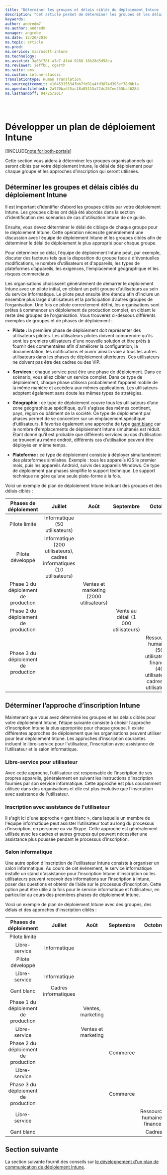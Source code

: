 ```yaml
---
title: "Déterminer les groupes et délais ciblés du déploiement Intune | Microsoft Docs"
description: "Cet article permet de déterminer les groupes et les délais ciblés par un déploiement dans le cadre d&quot;une implémentation de cloud Microsoft Intune uniquement."
keywords: 
author: andredm7
ms.author: andredm
manager: angrobe
ms.date: 12/20/2016
ms.topic: article
ms.prod: 
ms.service: microsoft-intune
ms.technology: 
ms.assetid: 3a63f78f-a7e7-4f44-9288-16b28d5d58ca
ms.reviewer: jeffbu, cgerth
ms.suite: ems
ms.custom: intune-classic
translationtype: Human Translation
ms.sourcegitcommit: e10453155343bb7fd91a4fd3874d393ef78d0b1a
ms.openlocfilehash: 2a970badf5ac18a05115a72dc267ee455ba4628d
ms.lasthandoff: 04/25/2017


---
```


# <a name="develop-an-intune-rollout-plan"></a>Développer un plan de déploiement Intune

[!INCLUDE[note for both-portals](../includes/note-for-both-portals.md)]

Cette section vous aidera à déterminer les groupes organisationnels qui seront ciblés par votre déploiement Intune, le délai de déploiement pour chaque groupe et les approches d’inscription qui seront utilisées.

## <a name="determine-intune-rollout-targeted-groups-and-timeframes"></a>Déterminer les groupes et délais ciblés du déploiement Intune

Il est important d’identifier d’abord les groupes ciblés par votre déploiement Intune. Les groupes ciblés ont déjà été abordés dans la section d'identification des scénarios de cas d'utilisation Intune de ce guide.

Ensuite, vous devez déterminer le délai de ciblage de chaque groupe pour le déploiement Intune. Cette opération nécessite généralement une discussion avec l’équipe de déploiement Intune et les groupes ciblés afin de déterminer le délai de déploiement le plus approprié pour chaque groupe.

Pour déterminer ce délai, l’équipe de déploiement Intune peut, par exemple, discuter des facteurs tels que la disposition du groupe face à d'éventuelles modifications, le nombre d’utilisateurs et d'appareils, les types de plateformes d’appareils, les exigences, l'emplacement géographique et les risques commerciaux.

Les organisations choisissent généralement de démarrer le déploiement Intune avec un pilote initial, en ciblant un petit groupe d’utilisateurs au sein du service informatique. Le pilote peut ensuite être étendu afin d'inclure un ensemble plus large d’utilisateurs et la participation d’autres groupes de l’organisation. Une fois ce pilote correctement défini, les organisations sont prêtes à commencer un déploiement de production complet, en ciblant le reste des groupes de l’organisation. Vous trouverez ci-dessous différents exemples de groupes et de phases de déploiement :

-   **Pilote :** la première phase de déploiement doit représenter des utilisateurs pilotes. Les utilisateurs pilotes doivent comprendre qu’ils sont les premiers utilisateurs d'une nouvelle solution et être prêts à fournir des commentaires afin d'améliorer la configuration, la documentation, les notifications et ouvrir ainsi la voie à tous les autres utilisateurs dans les phases de déploiement ultérieures. Ces utilisateurs ne doivent pas être des cadres ou des VIP.

-   **Services :** chaque service peut être une phase de déploiement. Dans ce scénario, vous allez cibler un service complet. Dans ce type de déploiement, chaque phase utilisera probablement l’appareil mobile de la même manière et accédera aux mêmes applications. Les utilisateurs adoptent également sans doute les mêmes types de stratégies.

-   **Géographie :** ce type de déploiement couvre tous les utilisateurs d’une zone géographique spécifique, qu'il s'agisse des mêmes continent, pays, région ou bâtiment de la société. Ce type de déploiement par phases permet de se concentrer sur un emplacement spécifique d’utilisateurs. Il favorise également une approche de type [gant blanc](#user-assisted-enrollment) car le nombre d’emplacements de déploiement Intune simultanés est réduit. Étant donné qu’il est probable que différents services ou cas d’utilisation se trouvent au même endroit, différents cas d’utilisation peuvent être déployés en même temps.

-   **Plateforme :** ce type de déploiement consiste à déployer simultanément des plateformes similaires. Exemple : tous les appareils iOS le premier mois, puis les appareils Android, suivis des appareils Windows. Ce type de déploiement par phases simplifie le support technique. Le support technique ne gère qu'une seule plate-forme à la fois.

Voici un exemple de plan de déploiement Intune incluant des groupes et des délais ciblés :

| **Phases de déploiement** | **Juillet** | **Août** | **Septembre** | **Octobre** |
|:---:|:---:|:---:|:---:|:---:|
| Pilote limité | Informatique (50 utilisateurs) |  |  |  |                                                         
| Pilote développé | Informatique (200 utilisateurs), cadres informatiques (10 utilisateurs) |  |  |  |                                                         
| Phase 1 du déploiement de production |  | Ventes et marketing (2000 utilisateurs) |  |  |
| Phase 2 du déploiement de production |  |  | Vente au détail (1 000 utilisateurs) |  |
| Phase 3 du déploiement de production |  |  |  | Ressources humaines (50 utilisateurs), finances (40 utilisateurs), cadres (30 utilisateurs) |

## <a name="determine-the-intune-enrollment-approach"></a>Déterminer l’approche d’inscription Intune

Maintenant que vous avez déterminé les groupes et les délais ciblés pour votre déploiement Intune, l’étape suivante consiste à choisir l’approche d’inscription Intune la plus appropriée pour chaque groupe. Il existe différentes approches de déploiement que les organisations peuvent utiliser pour leur déploiement Intune. Les approches d’inscription courantes incluent le libre-service pour l'utilisateur, l'inscription avec assistance de l’utilisateur et le salon informatique.

### <a name="user-self-service"></a>Libre-service pour utilisateur

Avec cette approche, l’utilisateur est responsable de l’inscription de ses propres appareils, généralement en suivant les instructions d’inscription fournies par son service informatique. Cette approche est plus couramment utilisée dans des organisations et elle est plus évolutive que l’inscription avec assistance de l'utilisateur.

### <a name="user-assisted-enrollment"></a>Inscription avec assistance de l'utilisateur

Il s'agit ici d'une approche « gant blanc », dans laquelle un membre de l'équipe informatique peut assister l’utilisateur tout au long du processus d’inscription, en personne ou via Skype. Cette approche est généralement utilisée avec les cadres et autres groupes qui peuvent nécessiter une assistance plus poussée pendant le processus d’inscription.

### <a name="it-tech-fair"></a>Salon informatique

Une autre option d’inscription de l'utilisateur Intune consiste à organiser un salon informatique. Au cours de cet événement, le service informatique installe un stand d'assistance pour l'inscription Intune d’inscription où les utilisateurs peuvent recevoir des informations sur l’inscription à Intune, poser des questions et obtenir de l’aide sur le processus d’inscription. Cette option peut être utile à la fois pour le service informatique et l’utilisateur, en particulier au cours des premières phases de déploiement Intune.

Voici un exemple de plan de déploiement Intune avec des groupes, des délais et des approches d'inscription ciblés :

| **Phases de déploiement** | **Juillet** | **Août** | **Septembre** | **Octobre** |
|:---:|:---:|:---:|:---:|:---:|
| Pilote limité |  |  |  |  |                                                         
| Libre-service | Informatique |  |  |  |
| Pilote développé |  |  |  |  |                                                         
| Libre-service | Informatique |  |  |  |
| Gant blanc | Cadres informatiques |  |  |  |
| Phase 1 du déploiement de production |  | Ventes, marketing |  |  |
| Libre-service |  | Ventes et marketing |  |  |
| Phase 2 du déploiement de production |  |  | Commerce |  |
| Libre-service |  |  |  |  |
| Phase 3 du déploiement de production |  |  | Commerce |  |
| Libre-service |  |  |  | Ressources humaines, finances |
| Gant blanc |  |  |  | Cadres |

## <a name="next-section"></a>Section suivante

La section suivante fournit des conseils sur [le développement d'un plan de communication de déploiement Intune](section-5-develop-a-rollout-communication-plan.md).

